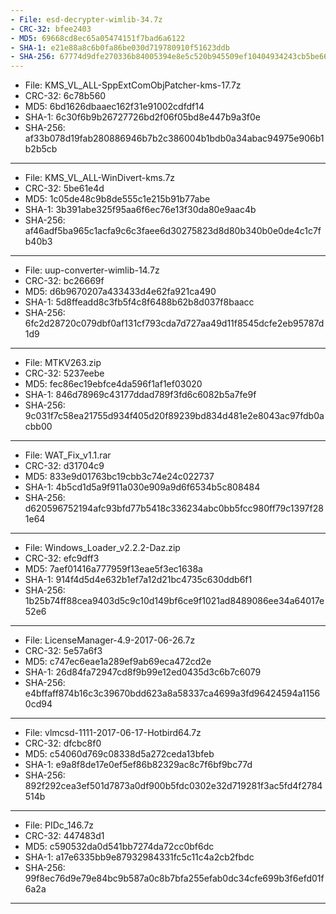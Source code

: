 ```yaml
---
- File: esd-decrypter-wimlib-34.7z
- CRC-32: bfee2403
- MD5: 69668cd8ec65a05474151f7bad6a6122
- SHA-1: e21e88a8c6b0fa86be030d719780910f51623ddb
- SHA-256: 67774d9dfe270336b84005394e8e5c520b945509ef10404934243cb5be668165
---
```

- File: KMS_VL_ALL-SppExtComObjPatcher-kms-17.7z
- CRC-32: 6c78b560
- MD5: 6bd1626dbaaec162f31e91002cdfdf14
- SHA-1: 6c30f6b9b26727726bd2f06f05bd8e447b9a3f0e
- SHA-256: af33b078d19fab280886946b7b2c386004b1bdb0a34abac94975e906b1b2b5cb
---
- File: KMS_VL_ALL-WinDivert-kms.7z
- CRC-32: 5be61e4d
- MD5: 1c05de48c9b8de555c1e215b91b77abe
- SHA-1: 3b391abe325f95aa6f6ec76e13f30da80e9aac4b
- SHA-256: af46adf5ba965c1acfa9c6c3faee6d30275823d8d80b340b0e0de4c1c7fb40b3
---
- File: uup-converter-wimlib-14.7z
- CRC-32: bc26669f
- MD5: d6b9670207a433433d4e62fa921ca490
- SHA-1: 5d8ffeadd8c3fb5f4c8f6488b62b8d037f8baacc
- SHA-256: 6fc2d28720c079dbf0af131cf793cda7d727aa49d11f8545dcfe2eb95787d1d9
---
- File: MTKV263.zip
- CRC-32: 5237eebe
- MD5: fec86ec19ebfce4da596f1af1ef03020
- SHA-1: 846d78969c43177ddad789f3fd6c6082b5a7fe9f
- SHA-256: 9c031f7c58ea21755d934f405d20f89239bd834d481e2e8043ac97fdb0acbb00
---
- File: WAT_Fix_v1.1.rar
- CRC-32: d31704c9
- MD5: 833e9d01763bc19cbb3c74e24c022737
- SHA-1: 4b5cd1d5a9f911a030e909a9d6f6534b5c808484
- SHA-256: d620596752194afc93bfd77b5418c336234abc0bb5fcc980ff79c1397f281e64
---
- File: Windows_Loader_v2.2.2-Daz.zip
- CRC-32: efc9dff3
- MD5: 7aef01416a777959f13eae5f3ec1638a
- SHA-1: 914f4d5d4e632b1ef7a12d21bc4735c630ddb6f1
- SHA-256: 1b25b74ff88cea9403d5c9c10d149bf6ce9f1021ad8489086ee34a64017e52e6
---
- File: LicenseManager-4.9-2017-06-26.7z
- CRC-32: 5e57a6f3
- MD5: c747ec6eae1a289ef9ab69eca472cd2e
- SHA-1: 26d84fa72947cd8f9b99e12ed0435d3c6b7c6079
- SHA-256: e4bffaff874b16c3c39670bdd623a8a58337ca4699a3fd96424594a11560cd94
---
- File: vlmcsd-1111-2017-06-17-Hotbird64.7z
- CRC-32: dfcbc8f0
- MD5: c54060d769c08338d5a272ceda13bfeb
- SHA-1: e9a8f8de17e0ef5ef86b82329ac8c7f6bf9bc77d
- SHA-256: 892f292cea3ef501d7873a0df900b5fdc0302e32d719281f3ac5fd4f2784514b
---
- File: PIDc_146.7z
- CRC-32: 447483d1
- MD5: c590532da0d541bb7274da72cc0bf6dc
- SHA-1: a17e6335bb9e87932984331fc5c11c4a2cb2fbdc
- SHA-256: 99f8ec76d9e79e84bc9b587a0c8b7bfa255efab0dc34cfe699b3f6efd01f6a2a
---
